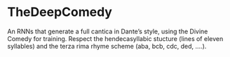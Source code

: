 # TheDeepComedy
An RNNs that generate a full cantica in Dante’s style, using the Divine Comedy for training. Respect the hendecasyllabic stucture (lines of eleven syllables) and the terza rima rhyme scheme (aba, bcb, cdc, ded, ....).
